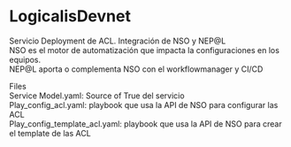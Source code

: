 # LogicalisDevnet
Servicio Deployment de ACL. Integración de NSO y NEP@L  
NSO es el motor de automatización que impacta la configuraciones en los equipos.  
NEP@L aporta o complementa NSO con el workflowmanager y CI/CD  

Files  
Service Model.yaml: Source of True del servicio  
Play_config_acl.yaml: playbook que usa la API de NSO para configurar las ACL  
Play_config_template_acl.yaml: playbook que usa la API de NSO para crear el template de las ACL  
